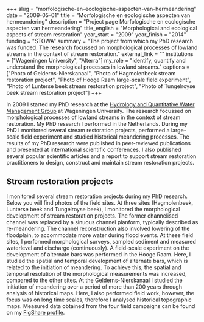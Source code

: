 +++
slug = "morfologische-en-ecologische-aspecten-van-hermeandering"
date = "2009-05-01"
title = "Morfologische en ecologische aspecten van hermeandering"
description = "Project page Morfologische en ecologische aspecten van hermeandering"
title_english = "Morphological and ecological aspects of stream restoration"
year_start = "2009"
year_finish = "2014"
funding = "STOWA"
summary = "The project from which my PhD research was funded. The research focussed on morphological processes of lowland streams in the context of stream restoration."
external_link = ""
institutions = ["Wageningen University", "Alterra"]
my_role = "identify, quantify and understand the morphological processes in lowland streams."
captions = ["Photo of Gelderns-Nierskanaal", "Photo of Hagmolenbeek stream restoration project", "Photo of Hooge Raam large-scale field experiment", "Photo of Lunterse beek stream restoration project", "Photo of Tungelroyse beek stream restoration project"]
+++

In 2009 I started my PhD research at the [Hydrology and Quantitative Water Management Group](http://www.wur.nl/en/Expertise-Services/Chair-groups/Environmental-Sciences/Hydrology-and-Quantitative-Water-Management-Group.htm) at Wageningen University. The research focussed on morphological processes of lowland streams in the context of stream restoration. My PhD research I performed in the Netherlands. During my PhD I monitored several stream restoration projects, performed a large-scale field experiment and studied historical meandering processes. The results of my PhD research were published in peer-reviewed publications and presented at international scientific conferences. I also published several popular scientific articles and a report to support stream restoration practitioners to design, construct and maintain stream restoration projects.

## Stream restoration projects
I monitored several stream restoration projects during my PhD research. Below you will find photos of the field sites. At three sites (Hagmolenbeek, Lunterse beek and Tungelroyse beek), I monitored the morphological development of stream restoration projects. The former channelised channel was replaced by a sinuous channel planform, typically described as re-meandering. The channel reconstruction also involved lowering of the floodplain, to accommodate more water during flood events. At these field sites, I performed morphological surveys, sampled sediment and measured waterlevel and discharge (continuously). A field-scale experiment on the development of alternate bars was performed in the Hooge Raam. Here, I studied the spatial and temporal development of alternate bars, which is related to the initiation of meandering. To achieve this, the spatial and temporal resolution of the morphological measurements was increased, compared to the other sites. At the Gelderns-Nierskanaal I studied the initiation of meandering over a period of more than 200 years through analysis of historical maps. Here, I also performed field work, however, the focus was on long time scales, therefore I analysed historical topographic maps. Measured data obtained from the four field campaigns can be found on my [FigShare profile](https://figshare.com/authors/Joris_Eekhout/534439).